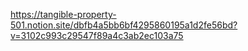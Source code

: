 https://tangible-property-501.notion.site/dbfb4a5bb6bf4295860195a1d2fe56bd?v=3102c993c29547f89a4c3ab2ec103a75
